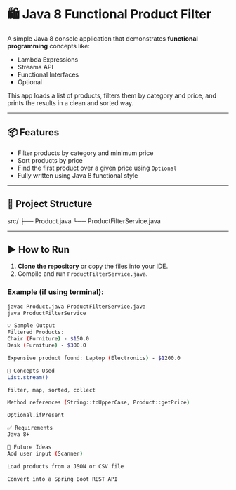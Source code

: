 # 🛍️ Java 8 Functional Product Filter

A simple Java 8 console application that demonstrates **functional programming** concepts like:

- Lambda Expressions
- Streams API
- Functional Interfaces
- Optional

This app loads a list of products, filters them by category and price, and prints the results in a clean and sorted way.

---

## 📦 Features

- Filter products by category and minimum price
- Sort products by price
- Find the first product over a given price using `Optional`
- Fully written using Java 8 functional style

---

## 📁 Project Structure

src/ ├── Product.java └── ProductFilterService.java


---

## ▶️ How to Run

1. **Clone the repository** or copy the files into your IDE.
2. Compile and run `ProductFilterService.java`.

### Example (if using terminal):

```bash
javac Product.java ProductFilterService.java
java ProductFilterService

💡 Sample Output
Filtered Products:
Chair (Furniture) - $150.0
Desk (Furniture) - $300.0

Expensive product found: Laptop (Electronics) - $1200.0

🧠 Concepts Used
List.stream()

filter, map, sorted, collect

Method references (String::toUpperCase, Product::getPrice)

Optional.ifPresent

✅ Requirements
Java 8+

🚀 Future Ideas
Add user input (Scanner)

Load products from a JSON or CSV file

Convert into a Spring Boot REST API


